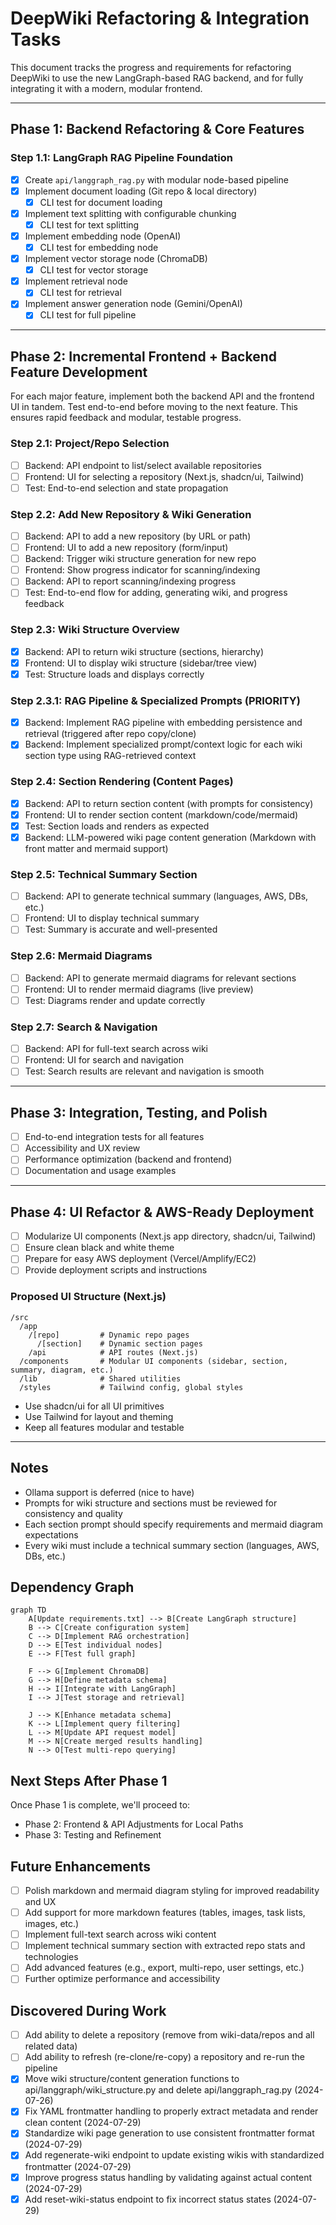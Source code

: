 # DeepWiki Refactoring & Integration Tasks

This document tracks the progress and requirements for refactoring DeepWiki to use the new LangGraph-based RAG backend, and for fully integrating it with a modern, modular frontend.

---

## Phase 1: Backend Refactoring & Core Features

### Step 1.1: LangGraph RAG Pipeline Foundation
- [x] Create `api/langgraph_rag.py` with modular node-based pipeline
- [x] Implement document loading (Git repo & local directory)
    - [x] CLI test for document loading
- [x] Implement text splitting with configurable chunking
    - [x] CLI test for text splitting
- [x] Implement embedding node (OpenAI)
    - [x] CLI test for embedding node
- [x] Implement vector storage node (ChromaDB)
    - [x] CLI test for vector storage
- [x] Implement retrieval node
    - [x] CLI test for retrieval
- [x] Implement answer generation node (Gemini/OpenAI)
    - [x] CLI test for full pipeline

---

## Phase 2: Incremental Frontend + Backend Feature Development

For each major feature, implement both the backend API and the frontend UI in tandem. Test end-to-end before moving to the next feature. This ensures rapid feedback and modular, testable progress.

### Step 2.1: Project/Repo Selection
- [ ] Backend: API endpoint to list/select available repositories
- [ ] Frontend: UI for selecting a repository (Next.js, shadcn/ui, Tailwind)
- [ ] Test: End-to-end selection and state propagation

### Step 2.2: Add New Repository & Wiki Generation
- [ ] Backend: API to add a new repository (by URL or path)
- [ ] Frontend: UI to add a new repository (form/input)
- [ ] Backend: Trigger wiki structure generation for new repo
- [ ] Frontend: Show progress indicator for scanning/indexing
- [ ] Backend: API to report scanning/indexing progress
- [ ] Test: End-to-end flow for adding, generating wiki, and progress feedback

### Step 2.3: Wiki Structure Overview
- [x] Backend: API to return wiki structure (sections, hierarchy)
- [x] Frontend: UI to display wiki structure (sidebar/tree view)
- [x] Test: Structure loads and displays correctly

### Step 2.3.1: RAG Pipeline & Specialized Prompts (PRIORITY)
- [x] Backend: Implement RAG pipeline with embedding persistence and retrieval (triggered after repo copy/clone)
- [x] Backend: Implement specialized prompt/context logic for each wiki section type using RAG-retrieved context

### Step 2.4: Section Rendering (Content Pages)
- [x] Backend: API to return section content (with prompts for consistency)
- [x] Frontend: UI to render section content (markdown/code/mermaid)
- [x] Test: Section loads and renders as expected
- [x] Backend: LLM-powered wiki page content generation (Markdown with front matter and mermaid support)

### Step 2.5: Technical Summary Section
- [ ] Backend: API to generate technical summary (languages, AWS, DBs, etc.)
- [ ] Frontend: UI to display technical summary
- [ ] Test: Summary is accurate and well-presented

### Step 2.6: Mermaid Diagrams
- [ ] Backend: API to generate mermaid diagrams for relevant sections
- [ ] Frontend: UI to render mermaid diagrams (live preview)
- [ ] Test: Diagrams render and update correctly

### Step 2.7: Search & Navigation
- [ ] Backend: API for full-text search across wiki
- [ ] Frontend: UI for search and navigation
- [ ] Test: Search results are relevant and navigation is smooth

---

## Phase 3: Integration, Testing, and Polish
- [ ] End-to-end integration tests for all features
- [ ] Accessibility and UX review
- [ ] Performance optimization (backend and frontend)
- [ ] Documentation and usage examples

---

## Phase 4: UI Refactor & AWS-Ready Deployment
- [ ] Modularize UI components (Next.js app directory, shadcn/ui, Tailwind)
- [ ] Ensure clean black and white theme
- [ ] Prepare for easy AWS deployment (Vercel/Amplify/EC2)
- [ ] Provide deployment scripts and instructions

### Proposed UI Structure (Next.js)
```
/src
  /app
    /[repo]         # Dynamic repo pages
      /[section]    # Dynamic section pages
    /api            # API routes (Next.js)
  /components       # Modular UI components (sidebar, section, summary, diagram, etc.)
  /lib              # Shared utilities
  /styles           # Tailwind config, global styles
```
- Use shadcn/ui for all UI primitives
- Use Tailwind for layout and theming
- Keep all features modular and testable

---

## Notes
- Ollama support is deferred (nice to have)
- Prompts for wiki structure and sections must be reviewed for consistency and quality
- Each section prompt should specify requirements and mermaid diagram expectations
- Every wiki must include a technical summary section (languages, AWS, DBs, etc.)

## Dependency Graph

```mermaid
graph TD
    A[Update requirements.txt] --> B[Create LangGraph structure]
    B --> C[Create configuration system]
    C --> D[Implement RAG orchestration]
    D --> E[Test individual nodes]
    E --> F[Test full graph]
    
    F --> G[Implement ChromaDB]
    G --> H[Define metadata schema]
    H --> I[Integrate with LangGraph]
    I --> J[Test storage and retrieval]
    
    J --> K[Enhance metadata schema]
    K --> L[Implement query filtering]
    L --> M[Update API request model]
    M --> N[Create merged results handling]
    N --> O[Test multi-repo querying]
```

## Next Steps After Phase 1

Once Phase 1 is complete, we'll proceed to:
- Phase 2: Frontend & API Adjustments for Local Paths
- Phase 3: Testing and Refinement 

## Future Enhancements
- [ ] Polish markdown and mermaid diagram styling for improved readability and UX
- [ ] Add support for more markdown features (tables, images, task lists, images, etc.)
- [ ] Implement full-text search across wiki content
- [ ] Implement technical summary section with extracted repo stats and technologies
- [ ] Add advanced features (e.g., export, multi-repo, user settings, etc.)
- [ ] Further optimize performance and accessibility 

## Discovered During Work
- [ ] Add ability to delete a repository (remove from wiki-data/repos and all related data)
- [ ] Add ability to refresh (re-clone/re-copy) a repository and re-run the pipeline 
- [x] Move wiki structure/content generation functions to api/langgraph/wiki_structure.py and delete api/langgraph_rag.py (2024-07-26)
- [x] Fix YAML frontmatter handling to properly extract metadata and render clean content (2024-07-29)
- [x] Standardize wiki page generation to use consistent frontmatter format (2024-07-29)
- [x] Add regenerate-wiki endpoint to update existing wikis with standardized frontmatter (2024-07-29)
- [x] Improve progress status handling by validating against actual content (2024-07-29)
- [x] Add reset-wiki-status endpoint to fix incorrect status states (2024-07-29) 